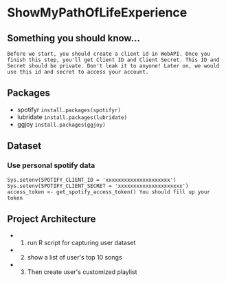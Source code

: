 # ShowMyPathOfLifeExperience

## Something you should know...
`Before we start, you should create a client id in WebAPI.
Once you finish this step, you'll get Client ID and Client Secret.
This ID and Secret should be private. Don't leak it to anyone!
Later on, we would use this id and secret to access your account.`

## Packages
* spotifyr
`install.packages(spotifyr)`
* lubridate
`install.packages(lubridate)`
* ggjoy
`install.packages(ggjoy)`

## Dataset
### Use personal spotify data
`Sys.setenv(SPOTIFY_CLIENT_ID = 'xxxxxxxxxxxxxxxxxxxxx')
Sys.setenv(SPOTIFY_CLIENT_SECRET = 'xxxxxxxxxxxxxxxxxxxxx')
access_token <- get_spotify_access_token()
You should fill up your token`

## Project Architecture
* 1. run R script for capturing user dataset
* 2. show a list of user's top 10 songs
* 3. Then create user's customized playlist
